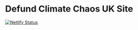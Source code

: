 # Defund Climate Chaos UK Site

[![Netlify Status](https://api.netlify.com/api/v1/badges/44bf3e7e-74b0-4a88-93f2-80c1c15294af/deploy-status)](https://app.netlify.com/sites/defundclimatechaosuk/deploys)
